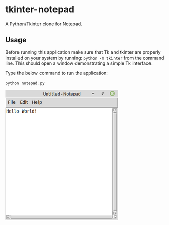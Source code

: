 # tkinter-notepad

A Python/Tkinter clone for Notepad.

## Usage

Before running this application make sure that Tk and tkinter are properly installed on your system by running: 
`python -m tkinter` from the command line. This should open a window demonstrating a simple Tk interface.

Type the below command to run the application:
```
python notepad.py
```
![notepad](notepad.png?raw=true)


